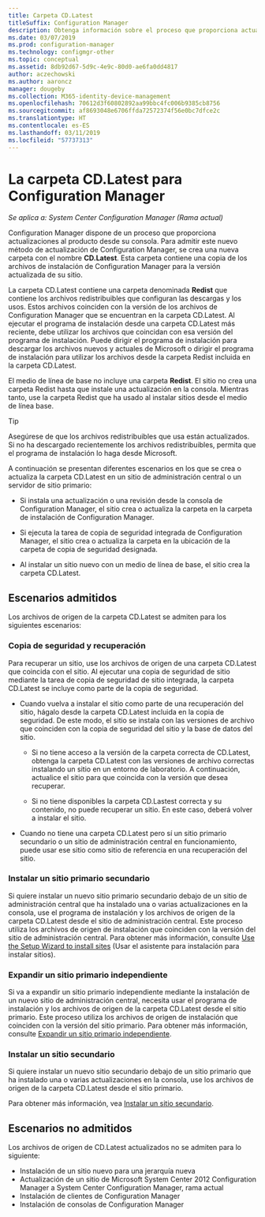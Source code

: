 ```yaml
---
title: Carpeta CD.Latest
titleSuffix: Configuration Manager
description: Obtenga información sobre el proceso que proporciona actualizaciones al producto desde la consola de Configuration Manager.
ms.date: 03/07/2019
ms.prod: configuration-manager
ms.technology: configmgr-other
ms.topic: conceptual
ms.assetid: 8db92d67-5d9c-4e9c-80d0-ae6fa0dd4817
author: aczechowski
ms.author: aaroncz
manager: dougeby
ms.collection: M365-identity-device-management
ms.openlocfilehash: 70612d3f60802892aa99bbc4fc006b9385cb8756
ms.sourcegitcommit: af8693048e6706ffda72572374f56e0bc7dfce2c
ms.translationtype: HT
ms.contentlocale: es-ES
ms.lasthandoff: 03/11/2019
ms.locfileid: "57737313"
---
```

# <a name="the-cdlatest-folder-for-configuration-manager"></a>La carpeta CD.Latest para Configuration Manager

*Se aplica a: System Center Configuration Manager (Rama actual)*

Configuration Manager dispone de un proceso que proporciona actualizaciones al producto desde su consola. Para admitir este nuevo método de actualización de Configuration Manager, se crea una nueva carpeta con el nombre **CD.Latest**. Esta carpeta contiene una copia de los archivos de instalación de Configuration Manager para la versión actualizada de su sitio.  

La carpeta CD.Latest contiene una carpeta denominada **Redist** que contiene los archivos redistribuibles que configuran las descargas y los usos. Estos archivos coinciden con la versión de los archivos de Configuration Manager que se encuentran en la carpeta CD.Latest. Al ejecutar el programa de instalación desde una carpeta CD.Latest más reciente, debe utilizar los archivos que coincidan con esa versión del programa de instalación. Puede dirigir el programa de instalación para descargar los archivos nuevos y actuales de Microsoft o dirigir el programa de instalación para utilizar los archivos desde la carpeta Redist incluida en la carpeta CD.Latest.

El medio de línea de base no incluye una carpeta **Redist**. El sitio no crea una carpeta Redist hasta que instale una actualización en la consola. Mientras tanto, use la carpeta Redist que ha usado al instalar sitios desde el medio de línea base.  

> [!TIP]  
> Asegúrese de que los archivos redistribuibles que usa están actualizados. Si no ha descargado recientemente los archivos redistribuibles, permita que el programa de instalación lo haga desde Microsoft.   

A continuación se presentan diferentes escenarios en los que se crea o actualiza la carpeta CD.Latest en un sitio de administración central o un servidor de sitio primario:  

- Si instala una actualización o una revisión desde la consola de Configuration Manager, el sitio crea o actualiza la carpeta en la carpeta de instalación de Configuration Manager.  

- Si ejecuta la tarea de copia de seguridad integrada de Configuration Manager, el sitio crea o actualiza la carpeta en la ubicación de la carpeta de copia de seguridad designada.  

- Al instalar un sitio nuevo con un medio de línea de base, el sitio crea la carpeta CD.Latest.


## <a name="supported-scenarios"></a>Escenarios admitidos

Los archivos de origen de la carpeta CD.Latest se admiten para los siguientes escenarios:  

### <a name="backup-and-recovery"></a>Copia de seguridad y recuperación
Para recuperar un sitio, use los archivos de origen de una carpeta CD.Latest que coincida con el sitio. Al ejecutar una copia de seguridad de sitio mediante la tarea de copia de seguridad de sitio integrada, la carpeta CD.Latest se incluye como parte de la copia de seguridad.

- Cuando vuelva a instalar el sitio como parte de una recuperación del sitio, hágalo desde la carpeta CD.Latest incluida en la copia de seguridad. De este modo, el sitio se instala con las versiones de archivo que coinciden con la copia de seguridad del sitio y la base de datos del sitio.  

    - Si no tiene acceso a la versión de la carpeta correcta de CD.Latest, obtenga la carpeta CD.Latest con las versiones de archivo correctas instalando un sitio en un entorno de laboratorio. A continuación, actualice el sitio para que coincida con la versión que desea recuperar.  

    - Si no tiene disponibles la carpeta CD.Lastest correcta y su contenido, no puede recuperar un sitio. En este caso, deberá volver a instalar el sitio.  

- Cuando no tiene una carpeta CD.Latest pero sí un sitio primario secundario o un sitio de administración central en funcionamiento, puede usar ese sitio como sitio de referencia en una recuperación del sitio.  

### <a name="install-a-child-primary-site"></a>Instalar un sitio primario secundario
Si quiere instalar un nuevo sitio primario secundario debajo de un sitio de administración central que ha instalado una o varias actualizaciones en la consola, use el programa de instalación y los archivos de origen de la carpeta CD.Latest desde el sitio de administración central. Este proceso utiliza los archivos de origen de instalación que coinciden con la versión del sitio de administración central. Para obtener más información, consulte [Use the Setup Wizard to install sites](/sccm/core/servers/deploy/install/use-the-setup-wizard-to-install-sites) (Usar el asistente para instalación para instalar sitios).  

### <a name="expand-a-stand-alone-primary-site"></a>Expandir un sitio primario independiente
Si va a expandir un sitio primario independiente mediante la instalación de un nuevo sitio de administración central, necesita usar el programa de instalación y los archivos de origen de la carpeta CD.Latest desde el sitio primario. Este proceso utiliza los archivos de origen de instalación que coinciden con la versión del sitio primario. Para obtener más información, consulte [Expandir un sitio primario independiente](/sccm/core/servers/deploy/install/use-the-setup-wizard-to-install-sites#bkmk_expand).

### <a name="install-a-secondary-site"></a>Instalar un sitio secundario
<!-- SCCMDocs-pr issue #3164 --> Si quiere instalar un nuevo sitio secundario debajo de un sitio primario que ha instalado una o varias actualizaciones en la consola, use los archivos de origen de la carpeta CD.Latest desde el sitio primario. 

Para obtener más información, vea [Instalar un sitio secundario](/sccm/core/servers/deploy/install/use-the-setup-wizard-to-install-sites#bkmk_secondary). 


## <a name="unsupported-scenarios"></a>Escenarios no admitidos

Los archivos de origen de CD.Latest actualizados no se admiten para lo siguiente:  
   
- Instalación de un sitio nuevo para una jerarquía nueva  
- Actualización de un sitio de Microsoft System Center 2012 Configuration Manager a System Center Configuration Manager, rama actual
- Instalación de clientes de Configuration Manager
- Instalación de consolas de Configuration Manager

